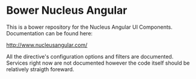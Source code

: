 # Bower Nucleus Angular #

This is a bower repository for the Nucleus Angular UI Components.  Documentation can be found here:

http://www.nucleusangular.com/

All the directive's configuration options and filters are documented.  Services right now are not documented however the code itself should be relatively straigth foreward.
